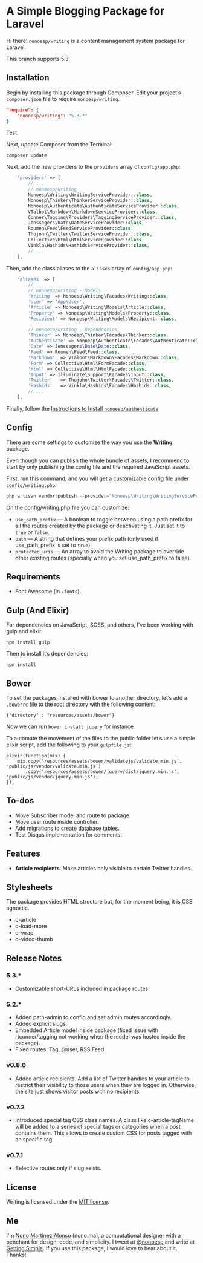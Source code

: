 # A Simple Blogging Package for Laravel

Hi there! `nonoesp/writing` is a content management system package for Laravel.

This branch supports 5.3.

## Installation

Begin by installing this package through Composer. Edit your project’s `composer.json` file to require `nonoesp/writing`.

```json
"require": {
	"nonoesp/writing": "5.3.*"
}
```

Test.

Next, update Composer from the Terminal:

```
composer update
```

Next, add the new providers to the `providers` array of `config/app.php`:

```php
	'providers' => [
		// ...
        // nonoesp/writing
        Nonoesp\Writing\WritingServiceProvider::class,        
        Nonoesp\Thinker\ThinkerServiceProvider::class,  
        Nonoesp\Authenticate\AuthenticateServiceProvider::class,          
        VTalbot\Markdown\MarkdownServiceProvider::class,
        Conner\Tagging\Providers\TaggingServiceProvider::class,
        Jenssegers\Date\DateServiceProvider::class,
        Roumen\Feed\FeedServiceProvider::class,
        Thujohn\Twitter\TwitterServiceProvider::class,
        Collective\Html\HtmlServiceProvider::class,
        Vinkla\Hashids\HashidsServiceProvider::class,				
		// ...
	],
```

Then, add the class aliases to the `aliases` array of `config/app.php`:

```php
	'aliases' => [
		// ...
        // nonoesp/writing - Models
        'Writing' => Nonoesp\Writing\Facades\Writing::class,
        'User' => 'App\User',
        'Article' => Nonoesp\Writing\Models\Article::class,    
        'Property' => Nonoesp\Writing\Models\Property::class,
        'Recipient' => Nonoesp\Writing\Models\Recipient::class,

        // nonoesp/writing - Dependencies
        'Thinker' => Nonoesp\Thinker\Facades\Thinker::class,
        'Authenticate' => Nonoesp\Authenticate\Facades\Authenticate::class,
        'Date' => Jenssegers\Date\Date::class,
        'Feed' => Roumen\Feed\Feed::class,
        'Markdown'  => VTalbot\Markdown\Facades\Markdown::class,
        'Form' => Collective\Html\FormFacade::class,
        'Html' => Collective\Html\HtmlFacade::class,   
        'Input' => Illuminate\Support\Facades\Input::class,
        'Twitter'   => Thujohn\Twitter\Facades\Twitter::class,
        'Hashids'   => Vinkla\Hashids\Facades\Hashids::class,				
		// ...
	],
```

Finally, follow the [Instructions to Install `nonoesp/authenticate`](https://github.com/nonoesp/laravel-authenticate/tree/5.2)

## Config

There are some settings to customize the way you use the **Writing** package.

Even though you can publish the whole bundle of assets, I recommend to start by only publishing the config file and the required JavaScript assets.

First, run this command, and you will get a customizable config file under `config/writing.php`.

```php
php artisan vendor:publish --provider="Nonoesp\Writing\WritingServiceProvider" --tag=config
```

On the config/writing.php file you can customize:

* `use_path_prefix` — A boolean to toggle between using a path prefix for all the routes created by the package or deactivating it. Just set it to `true` or `false`.
* `path` — A string that defines your prefix path (only used if use_path_prefix is set to `true`).
* `protected_uris` — An array to avoid the Writing package to override other existing routes (specially when you set use_path_prefix to false).

## Requirements

* Font Awesome (in `/fonts`).

## Gulp (And Elixir)

For dependencies on JavaScript, SCSS, and others, I’ve been working with gulp and elixir.

```
npm install gulp
```

Then to install it’s dependencies:

```
npm install
```

## Bower

To set the packages installed with bower to another directory, let’s add a `.bowerrc` file to the root directory with the following content:

```
{"directory" : "resources/assets/bower"}
```

Now we can run `bower install jquery` for instance.

To automate the movement of the files to the public folder let’s use a simple elixir script, add the following to your `gulpfile.js`:

```
elixir(function(mix) {
    mix.copy('resources/assets/bower/validatejs/validate.min.js', 'public/js/vendor/validate.min.js')
       .copy('resources/assets/bower/jquery/dist/jquery.min.js', 'public/js/vendor/jquery.min.js');
});
```



## To-dos

* Move Subscriber model and route to package.
* Move user route inside controller.
* Add migrations to create database tables.
* Test Disqus implementation for comments.

## Features

* **Article recipients**. Make articles only visible to certain Twitter handles.

## Stylesheets

The package provides HTML structure but, for the moment being, it is CSS agnostic.

* c-article
* c-load-more
* o-wrap
* o-video-thumb

## Release Notes

### 5.3.*

* Customizable short-URLs included in package routes.

### 5.2.*

* Added path-admin to config and set admin routes accordingly.
* Added explicit slugs.
* Embedded Article model inside package (fixed issue with rtconner/tagging not working when the model was hosted inside the package).
* Fixed routes: Tag, @user, RSS Feed.


### v0.8.0

* Added article recipients. Add a list of Twitter handles to your article to restrict their visibility to those users when they are logged in. Otherwise, the site just shows visitor posts with no recipients.

### v0.7.2

* Introduced special tag CSS class names. A class like c-article-tagName will be added to a series of special tags or categories when a post contains them. This allows to create custom CSS for posts tagged with an specific tag.

### v0.7.1

* Selective routes only if slug exists.

## License

Writing is licensed under the [MIT license](http://opensource.org/licenses/MIT).

## Me

I'm [Nono Martínez Alonso](http://nono.ma) (nono.ma), a computational designer with a penchant for design, code, and simplicity. I tweet at [@nonoesp](http://www.twitter.com/nonoesp) and write at [Getting Simple](http://gettingsimple.com/). If you use this package, I would love to hear about it. Thanks!
